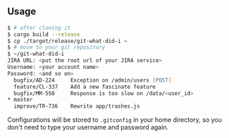 Usage
-----

```zsh
$ # after cloning it
$ cargo build --release
$ cp ./target/release/git-what-did-i ~
$ # move to your git repository
$ ~/git-what-did-i
JIRA URL: <put the root url of your JIRA service>
Username: <your account name>
Password: <and so on>
  bugfix/AD-224 	Exception on /admin/users [POST]
  feature/CL-337 	Add a new fascinate feature
  bugfix/MM-550 	Response is too slow on /data/<user_id>
* master
  improve/TR-736 	Rewrite app/trashes.js
```

Configurations will be stored to `.gitconfig` in your home directory, so you don't need to type your username and password again.